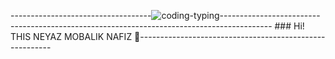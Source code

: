-----------------------------------![coding-typing](https://user-images.githubusercontent.com/92919697/157843831-02c8e2fd-b62b-4c9c-8bab-1a71f1dbf72f.gif)-------------------------
----------------------------------------------------------------- ### Hi! THIS NEYAZ MOBALIK NAFIZ 👋--------------------------------------------------------

